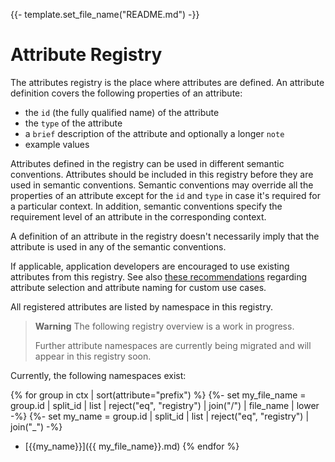 {{- template.set_file_name("README.md") -}}
<!--- Hugo front matter used to generate the website version of this page:
linkTitle: Registry
weight: -2
--->
# Attribute Registry

The attributes registry is the place where attributes are defined. An attribute definition covers the following properties of an attribute:

- the `id` (the fully qualified name) of the attribute
- the `type` of the attribute
- a `brief` description of the attribute and optionally a longer `note`
- example values

Attributes defined in the registry can be used in different semantic conventions. Attributes should be included in this registry before they are used in semantic conventions. Semantic conventions may override all the properties of an attribute except for the `id` and `type` in case it's required for a particular context. In addition, semantic conventions specify the requirement level of an attribute in the corresponding context.

A definition of an attribute in the registry doesn't necessarily imply that the attribute is used in any of the semantic conventions.

If applicable, application developers are encouraged to use existing attributes from this registry. See also [these recommendations][developers recommendations] regarding attribute selection and attribute naming for custom use cases.

All registered attributes are listed by namespace in this registry.

> **Warning**
> The following registry overview is a work in progress.
>
> Further attribute namespaces are currently being migrated and will appear in this registry soon.

Currently, the following namespaces exist:

{% for group in ctx | sort(attribute="prefix") %}
{%- set my_file_name = group.id | split_id | list | reject("eq", "registry") | join("/") | file_name | lower -%}
{%- set my_name = group.id | split_id | list | reject("eq", "registry") | join("_") -%}
- [{{my_name}}]({{ my_file_name}}.md)
{% endfor %}

[developers recommendations]: ../general/attribute-naming.md#recommendations-for-application-developers